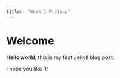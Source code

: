 ```yaml
---
title:  "Week 1 Writeup"
---
```


# Welcome

**Hello world**, this is my first Jekyll blog post.

I hope you like it!
